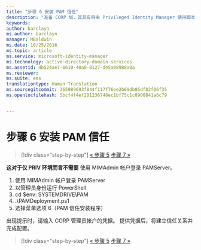 ```yaml
---
title: "步骤 6 安装 PAM 信任"
description: "准备 CORP 域，其具有将由 Privileged Identity Manager 使用脚本进行管理的现有标识或新标识"
keywords: 
author: barclayn
ms.author: barclayn
manager: MBaldwin
ms.date: 10/25/2016
ms.topic: article
ms.service: microsoft-identity-manager
ms.technology: active-directory-domain-services
ms.assetid: 4b524ae7-6610-40a0-8127-de5a08988a8a
ms.reviewer: 
ms.suite: ems
translationtype: Human Translation
ms.sourcegitcommit: 365989693f844f117f76ee2b69db85df82f06f35
ms.openlocfilehash: 5bcf4f4ef201236746ec1bf75c1c8900841a6c79


---
```


# <a name="step-6-set-up-the-pam-trust"></a>步骤 6 安装 PAM 信任

>[!div class="step-by-step"]
[« 步骤 5](sp1-step5-configuring-pam.md)
[步骤 7 »](sp1-step7-setup-sidhistory-sidfiltering.md)

**这对于仅 PRIV 环境而言不需要** 使用 MIMAdmin 帐户登录 PAMServer。

1. 使用 MIMAdmin 帐户登录 PAMServer
2. 以管理员身份运行 PowerShell
3. cd $env: SYSTEMDRIVE\PAM
4. .\PAMDeployment.ps1
5. 选择菜单选项 6（PAM 信任安装程序）

  出现提示时，请输入 CORP 管理员帐户的凭据。 提供凭据后，将建立信任关系并完成配置。

>[!div class="step-by-step"]
[« 步骤 5](sp1-step5-configuring-pam.md)
[步骤 7 »](sp1-step7-setup-sidhistory-sidfiltering.md)



<!--HONumber=Nov16_HO2-->


